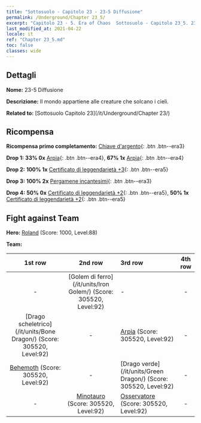 ```yaml
---
title: "Sottosuolo - Capitolo 23 - 23-5 Diffusione"
permalink: /Underground/Chapter 23_5/
excerpt: "Capitolo 23 - 5. Era of Chaos  Sottosuolo - Capitolo 23_5. 23-5 Diffusione"
last_modified_at: 2021-04-22
locale: it
ref: "Chapter 23_5.md"
toc: false
classes: wide
---
```


## Dettagli

 **Nome:** 23-5 Diffusione

 **Descrizione:** Il mondo appartiene alle creature che solcano i cieli.

 **Related to:** [Sottosuolo Capitolo 23](/it/Underground/Chapter 23/)

## Ricompensa

 **Ricompensa primo completamento:** [Chiave d'argento](/ItemsIT/con_693/){: .btn .btn--era3}

 **Drop 1:** **33% 0x** [Arpia](/ItemsIT/unt_245/){: .btn .btn--era4}, **67% 1x** [Arpia](/ItemsIT/unt_245/){: .btn .btn--era4}

 **Drop 2:** **100% 1x** [Certificato di leggendarietà +3](/ItemsIT/mat_88/){: .btn .btn--era5}

 **Drop 3:** **100% 2x** [Pergamene incantesimi](/ItemsIT/con_694/){: .btn .btn--era3}

 **Drop 4:** **50% 0x** [Certificato di leggendarietà +2](/ItemsIT/mat_81/){: .btn .btn--era5}, **50% 1x** [Certificato di leggendarietà +2](/ItemsIT/mat_81/){: .btn .btn--era5}


## Fight against Team
 **Hero:** [Roland](/it/heroes/Roland/) (Score: 1000, Level:88)

 **Team:**


  | 1st row | 2nd row | 3rd row | 4th row |
  |:----:|:----:|:----|:----:|
  | - | [Golem di ferro](/it/units/Iron Golem/) (Score: 305520, Level:92)  | - | - |
  | [Drago scheletrico](/it/units/Bone Dragon/) (Score: 305520, Level:92)  | - | [Arpia](/it/units/Harpy/) (Score: 305520, Level:92)  | - |
  | [Behemoth](/it/units/Behemoth/) (Score: 305520, Level:92)  | - | [Drago verde](/it/units/Green Dragon/) (Score: 305520, Level:92)  | - |
  | - | [Minotauro](/it/units/Minotaur/) (Score: 305520, Level:92)  | [Osservatore](/it/units/Beholder/) (Score: 305520, Level:92)  | - |


